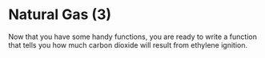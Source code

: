 # Natural Gas (3)

Now that you have some handy functions, you are ready to write a function that tells you how much carbon dioxide will result from ethylene ignition.
